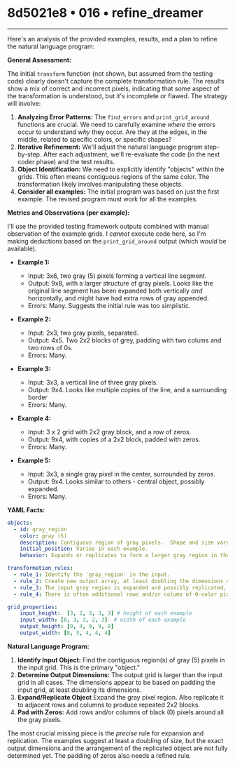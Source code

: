 # 8d5021e8 • 016 • refine_dreamer

---
Here's an analysis of the provided examples, results, and a plan to refine the natural language program:

**General Assessment:**

The initial `transform` function (not shown, but assumed from the testing code) clearly doesn't capture the complete transformation rule. The results show a mix of correct and incorrect pixels, indicating that some aspect of the transformation is understood, but it's incomplete or flawed.  The strategy will involve:

1. **Analyzing Error Patterns:**  The `find_errors` and `print_grid_around` functions are crucial. We need to carefully examine *where* the errors occur to understand *why* they occur.  Are they at the edges, in the middle, related to specific colors, or specific shapes?
2. **Iterative Refinement:**  We'll adjust the natural language program step-by-step.  After each adjustment, we'll re-evaluate the code (in the next coder phase) and the test results.
3. **Object Identification:**  We need to explicitly identify "objects" within the grids.  This often means contiguous regions of the same color.  The transformation likely involves manipulating these objects.
4. **Consider all examples:** The initial program was based on just the first example. The revised program must work for all the examples.

**Metrics and Observations (per example):**

I'll use the provided testing framework outputs combined with manual observation of the example grids. I *cannot* execute code here, so I'm making deductions based on the `print_grid_around` output (which *would* be available).

*   **Example 1:**
    *   Input: 3x6, two gray (5) pixels forming a vertical line segment.
    *   Output: 9x8, with a larger structure of gray pixels.  Looks like the original line segment has been expanded both vertically *and* horizontally, and might have had extra rows of gray appended.
    *   Errors: Many.  Suggests the initial rule was too simplistic.

*   **Example 2:**
    *   Input: 2x3, two gray pixels, separated.
    *   Output: 4x5. Two 2x2 blocks of grey, padding with two colums and two rows of 0s.
    *   Errors: Many.

*   **Example 3:**
    *   Input: 3x3, a vertical line of three gray pixels.
    *   Output: 9x4. Looks like multiple copies of the line, and a surrounding border
    *   Errors: Many.

*   **Example 4:**
    *   Input: 3 x 2 grid with 2x2 gray block, and a row of zeros.
    *    Output: 9x4, with copies of a 2x2 block, padded with zeros.
    *   Errors: Many.

*   **Example 5:**
    *   Input: 3x3, a single gray pixel in the center, surrounded by zeros.
    *   Output: 9x4. Looks similar to others - central object, possibly expanded.
    *   Errors: Many.

**YAML Facts:**

```yaml
objects:
  - id: gray_region
    color: gray (5)
    description: Contiguous region of gray pixels.  Shape and size vary.
    initial_position: Varies in each example.
    behavior: Expands or replicates to form a larger gray region in the output.

transformation_rules:
  - rule_1: Identify the 'gray_region' in the input.
  - rule_2: Create new output array, at least doubling the dimensions of the input.
  - rule_3: The input gray region is expanded and possibly replicated, becoming the core of the output.
  - rule_4: There is often additional rows and/or colums of 0-color pixels surrounding the main gray shape.

grid_properties:
    input_height:  [3, 2, 3, 3, 3] # height of each example
    input_width: [6, 3, 3, 2, 3]  # width of each example
    output_height: [9, 4, 9, 9, 9]
    output_width: [8, 5, 4, 4, 4]

```

**Natural Language Program:**

1.  **Identify Input Object:** Find the contiguous region(s) of gray (5) pixels in the input grid. This is the primary "object."
2.  **Determine Output Dimensions:** The output grid is larger than the input grid in all cases. The dimensions appear to be based on padding the input grid, at least doubling its dimensions.
3. **Expand/Replicate Object** Expand the gray pixel region. Also replicate it to adjacent rows and columns to produce repeated 2x2 blocks.
4.  **Pad with Zeros:** Add rows and/or columns of black (0) pixels around all the gray pixels.

The most crucial missing piece is the *precise* rule for expansion and replication. The examples suggest at least a doubling of size, but the exact output dimensions and the arrangement of the replicated object are not fully determined yet. The padding of zeros also needs a refined rule.


